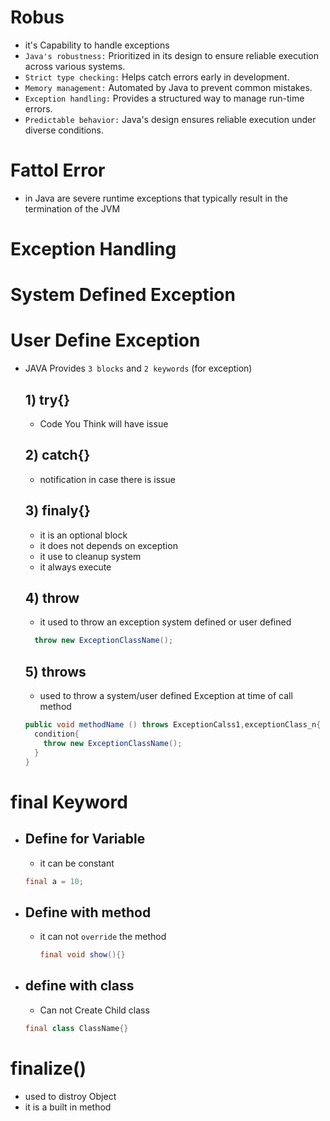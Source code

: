 # Robus
  - it's Capability to handle exceptions
  - `Java's robustness:` Prioritized in its design to ensure reliable execution across various systems.
  - `Strict type checking:` Helps catch errors early in development.
  - `Memory management:` Automated by Java to prevent common mistakes.
  - `Exception handling:` Provides a structured way to manage run-time errors.
  - `Predictable behavior:` Java's design ensures reliable execution under diverse conditions.

# Fattol Error 
  - in Java are severe runtime exceptions that typically result in the termination of the JVM

# Exception Handling

# System Defined Exception
# User Define Exception


  - JAVA Provides `3 blocks` and `2 keywords` (for exception)
    ## 1) try{}
      - Code You Think will have issue

    ## 2) catch{}
      - notification in case there is issue
    ## 3) finaly{}
      - it is an optional block
      - it does not depends on exception
      - it use to cleanup system
      - it always execute 
    ## 4) throw
      - it used to throw an exception system defined or user defined
       ```java
         throw new ExceptionClassName(); 
       ``` 
    ## 5) throws
      - used to throw a system/user defined Exception at time of call method
    ```java
    public void methodName () throws ExceptionCalss1,exceptionClass_n{
      condition{
        throw new ExceptionClassName();  
      }
    }
    ```


# final Keyword
 - ## Define for Variable
    - it can be constant
    ```java
    final a = 10;
    ```
  - ## Define with method
    - it can not `override` the method
      ```java
      final void show(){}
      ``` 
  - ## define with class
    - Can not Create Child class
    ```java
    final class ClassName{}
    ```

# finalize() 
  - used to distroy Object
  - it is a built in method

